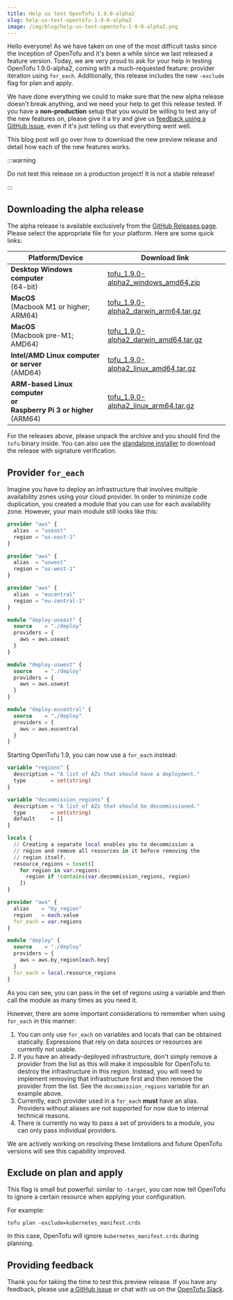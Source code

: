 ```yaml
---
title: Help us test OpenTofu 1.9.0-alpha2
slug: help-us-test-opentofu-1-9-0-alpha2
image: /img/blog/help-us-test-opentofu-1-9-0-alpha2.png
---
```


Hello everyone! As we have taken on one of the most difficult tasks since the inception of OpenTofu and it's been a while since we last released a feature version. Today, we are very proud to ask for your help in testing OpenTofu 1.9.0-alpha2, coming with a much-requested feature: provider iteration using `for_each`. Additionally, this release includes the new `-exclude` flag for plan and apply.

We have done everything we could to make sure that the new alpha release doesn't break anything, and we need your help to get this release tested. If you have a **non-production** setup that you would be willing to test any of the new features on, please give it a try and give us [feedback using a GitHub issue](https://github.com/opentofu/opentofu/issues/new/choose), even if it's just telling us that everything went well.

This blog post will go over how to download the new preview release and detail how each of the new features works.

:::warning

Do not test this release on a production project! It is not a stable release!

:::

## Downloading the alpha release

The alpha release is available exclusively from the [GitHub Releases page](https://github.com/opentofu/opentofu/releases/tag/v1.9.0-alpha2). Please select the appropriate file for your platform. Here are some quick links:

| Platform/Device                                                                 | Download link                                                                                                                                       |
|---------------------------------------------------------------------------------|-----------------------------------------------------------------------------------------------------------------------------------------------------|
| **Desktop Windows computer**<br />(64-bit)                                      | [tofu_1.9.0-alpha2_windows_amd64.zip](https://github.com/opentofu/opentofu/releases/download/v1.9.0-alpha2/tofu_1.9.0-alpha2_windows_amd64.zip)     |
| **MacOS**<br />(Macbook M1 or higher; ARM64)                                    | [tofu_1.9.0-alpha2_darwin_arm64.tar.gz](https://github.com/opentofu/opentofu/releases/download/v1.9.0-alpha2/tofu_1.9.0-alpha2_darwin_arm64.tar.gz) |
| **MacOS**<br />(Macbook pre-M1; AMD64)                                          | [tofu_1.9.0-alpha2_darwin_amd64.tar.gz](https://github.com/opentofu/opentofu/releases/download/v1.9.0-alpha2/tofu_1.9.0-alpha2_darwin_amd64.tar.gz) |
| **Intel/AMD Linux computer or server**<br />(AMD64)                             | [tofu_1.9.0-alpha2_linux_amd64.tar.gz](https://github.com/opentofu/opentofu/releases/download/v1.9.0-alpha2/tofu_1.9.0-alpha2_linux_amd64.tar.gz)   |
| **ARM-based Linux computer<br />or<br />Raspberry Pi 3 or higher**<br />(ARM64) | [tofu_1.9.0-alpha2_linux_arm64.tar.gz](https://github.com/opentofu/opentofu/releases/download/v1.9.0-alpha2/tofu_1.9.0-alpha2_linux_arm64.tar.gz)   |

For the releases above, please unpack the archive and you should find the `tofu` binary inside. You can also use the [standalone installer](https://opentofu.org/docs/intro/install/standalone/) to download the release with signature verification.

## Provider `for_each`

Imagine you have to deploy an infrastructure that involves multiple availability zones using your cloud provider. In order to minimize code duplication, you created a module that you can use for each availability zone. However, your main module still looks like this:

```terraform
provider "aws" {
  alias  = "useast"
  region = "us-east-1"
}

provider "aws" {
  alias  = "uswest"
  region = "us-west-1"
}

provider "aws" {
  alias  = "eucentral"
  region = "eu-central-1"
}

module "deploy-useast" {
  source    = "./deploy"
  providers = {
    aws = aws.useast
  }
}

module "deploy-uswest" {
  source    = "./deploy"
  providers = {
    aws = aws.uswest
  }
}

module "deploy-eucentral" {
  source    = "./deploy"
  providers = {
    aws = aws.eucentral
  }
}
```

Starting OpenTofu 1.9, you can now use a `for_each` instead:

```terraform
variable "regions" {
  description = "A list of AZs that should have a deployment."
  type        = set(string)
}

variable "decommission_regions" {
  description = "A list of AZs that should be decommissioned."
  type        = set(string)
  default     = []
}

locals {
  // Creating a separate local enables you to decommission a
  // region and remove all resources in it before removing the
  // region itself.
  resource_regions = toset([
    for region in var.regions:
      region if !contains(var.decommission_regions, region)
    ])
}

provider "aws" {
  alias    = "by_region"
  region   = each.value
  for_each = var.regions
}

module "deploy" {
  source    = "./deploy"
  providers = {
    aws = aws.by_region[each.key]
  }
  for_each = local.resource_regions
}
```

As you can see, you can pass in the set of regions using a variable and then call the module as many times as you need it.

However, there are some important considerations to remember when using `for_each` in this manner:

1. You can only use `for_each` on variables and locals that can be obtained statically. Expressions that rely on data sources or resources are currently not usable.
2. If you have an already-deployed infrastructure, don't simply remove a provider from the list as this will make it impossible for OpenTofu to destroy the infrastructure in this region. Instead, you will need to implement removing that infrastructure first and then remove the provider from the list. See the `decommission_regions` variable for an example above.
3. Currently, each provider used in a `for_each` **must** have an alias. Providers without aliases are not supported for now due to internal technical reasons.
4. There is currently no way to pass a set of providers to a module, you can only pass individual providers.

We are actively working on resolving these limitations and future OpenTofu versions will see this capability improved.

## Exclude on plan and apply

This flag is small but powerful: similar to `-target`, you can now tell OpenTofu to ignore a certain resource when applying your configuration.

For example:

```hcl2
tofu plan -exclude=kubernetes_manifest.crds
```

In this case, OpenTofu will ignore `kubernetes_manifest.crds` during planning.

## Providing feedback

Thank you for taking the time to test this preview release. If you have any feedback, please use [a GitHub issue](https://github.com/opentofu/opentofu/issues/new/choose) or chat with us on the [OpenTofu Slack](https://opentofu.org/slack/).
